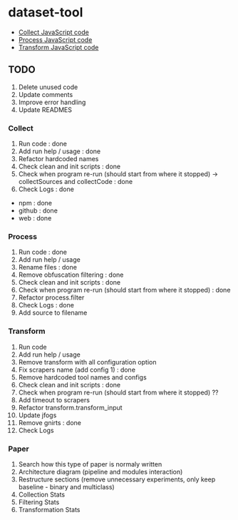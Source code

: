 # dataset-tool

* [Collect JavaScript code](./collect/README.md)
* [Process JavaScript code](./process/README.md)
* [Transform JavaScript code](./transform/README.md)

## TODO

1. Delete unused code
2. Update comments
3. Improve error handling
4. Update READMES


### Collect

1. Run code : done
2. Add run help / usage : done
4. Refactor hardcoded names
5. Check clean and init scripts : done
6. Check when program re-run (should start from where it stopped) -> collectSources and collectCode : done
7. Check Logs : done


* npm : done
* github : done
* web : done

### Process

1. Run code : done
2. Add run help / usage 
3. Rename files : done
4. Remove obfuscation filtering : done
5. Check clean and init scripts : done
6. Check when program re-run (should start from where it stopped) : done
7. Refactor process.filter
8. Check Logs : done
3. Add source to filename

### Transform

1. Run code
2. Add run help / usage 
3. Remove transform with all configuration option
4. Fix scrapers name (add config 1) : done
5. Remove hardcoded tool names and configs
6. Check clean and init scripts : done
6. Check when program re-run (should start from where it stopped) ??
7. Add timeout to scrapers
8. Refactor transform.transform_input
9. Update jfogs
10. Remove gnirts : done
11. Check Logs

### Paper

1. Search how this type of paper is normaly written
2. Architecture diagram (pipeline and modules interaction)
3. Restructure sections (remove unnecessary experiments, only keep baseline - binary and multiclass)
4. Collection Stats
5. Filtering Stats
6. Transformation Stats

